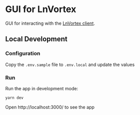 # GUI for LnVortex

GUI for interacting with the [LnVortex client](https://github.com/ln-vortex/ln-vortex).

## Local Development

### Configuration

Copy the `.env.sample` file to `.env.local` and update the values

### Run

Run the app in development mode:

```
yarn dev
```

Open http://localhost:3000/ to see the app
